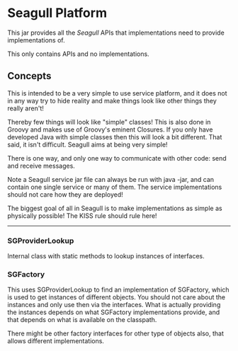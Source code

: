 # Seagull Platform

This jar provides all the _Seagull_ APIs that implementations need to provide implementations of.

This only contains APIs and no implementations.

## Concepts

This is intended to be a very simple to use service platform, and it does not in
any way try to hide reality and make things look like other things they really
aren't!

Thereby few things will look like "simple" classes! This is also done in Groovy
and makes use of Groovy's eminent Closures. If you only have developed Java with
simple classes then this will look a bit different. That said, it isn't difficult.
Seagull aims at being very simple!

There is one way, and only one way to communicate with other code: send and
receive messages.

Note a Seagull service jar file can
always be run with java -jar, and can contain one single service or many of
them. The service implementations should not care how they are deployed!

The biggest goal of all in Seagull is to make implementations as simple
as physically possible! The KISS rule should rule here!

----

### SGProviderLookup

Internal class with static methods to lookup instances of interfaces.

### SGFactory

This uses SGProviderLookup to find an implementation of SGFactory, which is used to
get instances of different objects. You should not care about the instances and only
use then via the interfaces. What is actually providing the instances depends on
what SGFactory implementations provide, and that depends on what is available on
the classpath.

There might be other factory interfaces for other type of objects also, that allows
different implementations.


